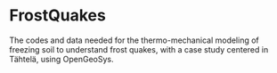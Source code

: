 # FrostQuakes
The codes and data needed for the thermo-mechanical modeling of freezing soil to understand frost quakes, with a case study centered in Tähtelä, using OpenGeoSys.
